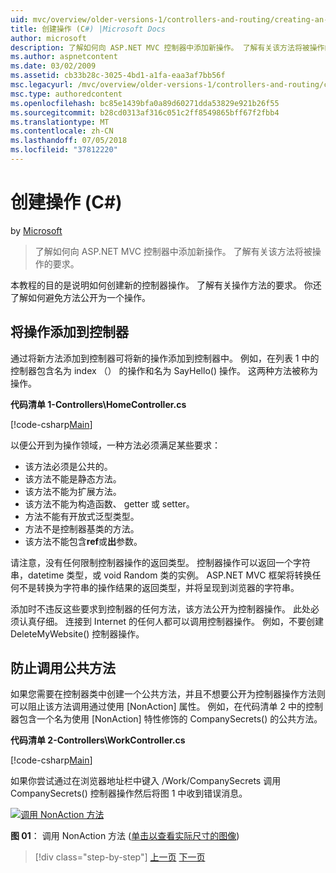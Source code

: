 ```yaml
---
uid: mvc/overview/older-versions-1/controllers-and-routing/creating-an-action-cs
title: 创建操作 (C#) |Microsoft Docs
author: microsoft
description: 了解如何向 ASP.NET MVC 控制器中添加新操作。 了解有关该方法将被操作的要求。
ms.author: aspnetcontent
ms.date: 03/02/2009
ms.assetid: cb33b28c-3025-4bd1-a1fa-eaa3af7bb56f
msc.legacyurl: /mvc/overview/older-versions-1/controllers-and-routing/creating-an-action-cs
msc.type: authoredcontent
ms.openlocfilehash: bc85e1439bfa0a89d60271dda53829e921b26f55
ms.sourcegitcommit: b28cd0313af316c051c2ff8549865bff67f2fbb4
ms.translationtype: MT
ms.contentlocale: zh-CN
ms.lasthandoff: 07/05/2018
ms.locfileid: "37812220"
---
```

<a name="creating-an-action-c"></a>创建操作 (C#)
====================
by [Microsoft](https://github.com/microsoft)

> 了解如何向 ASP.NET MVC 控制器中添加新操作。 了解有关该方法将被操作的要求。


本教程的目的是说明如何创建新的控制器操作。 了解有关操作方法的要求。 你还了解如何避免方法公开为一个操作。

## <a name="adding-an-action-to-a-controller"></a>将操作添加到控制器

通过将新方法添加到控制器可将新的操作添加到控制器中。 例如，在列表 1 中的控制器包含名为 index （） 的操作和名为 SayHello() 操作。 这两种方法被称为操作。

**代码清单 1-Controllers\HomeController.cs**

[!code-csharp[Main](creating-an-action-cs/samples/sample1.cs)]

以便公开到为操作领域，一种方法必须满足某些要求：

- 该方法必须是公共的。
- 该方法不能是静态方法。
- 该方法不能为扩展方法。
- 该方法不能为构造函数、 getter 或 setter。
- 方法不能有开放式泛型类型。
- 方法不是控制器基类的方法。
- 该方法不能包含**ref**或**出**参数。

请注意，没有任何限制控制器操作的返回类型。 控制器操作可以返回一个字符串，datetime 类型，或 void Random 类的实例。 ASP.NET MVC 框架将转换任何不是转换为字符串的操作结果的返回类型，并将呈现到浏览器的字符串。

添加时不违反这些要求到控制器的任何方法，该方法公开为控制器操作。 此处必须认真仔细。 连接到 Internet 的任何人都可以调用控制器操作。 例如，不要创建 DeleteMyWebsite() 控制器操作。

## <a name="preventing-a-public-method-from-being-invoked"></a>防止调用公共方法

如果您需要在控制器类中创建一个公共方法，并且不想要公开为控制器操作方法则可以阻止该方法调用通过使用 [NonAction] 属性。 例如，在代码清单 2 中的控制器包含一个名为使用 [NonAction] 特性修饰的 CompanySecrets() 的公共方法。

**代码清单 2-Controllers\WorkController.cs**

[!code-csharp[Main](creating-an-action-cs/samples/sample2.cs)]

如果你尝试通过在浏览器地址栏中键入 /Work/CompanySecrets 调用 CompanySecrets() 控制器操作然后将图 1 中收到错误消息。


[![调用 NonAction 方法](creating-an-action-cs/_static/image1.jpg)](creating-an-action-cs/_static/image1.png)

**图 01**： 调用 NonAction 方法 ([单击以查看实际尺寸的图像](creating-an-action-cs/_static/image2.png))

> [!div class="step-by-step"]
> [上一页](creating-a-controller-cs.md)
> [下一页](asp-net-mvc-routing-overview-vb.md)

